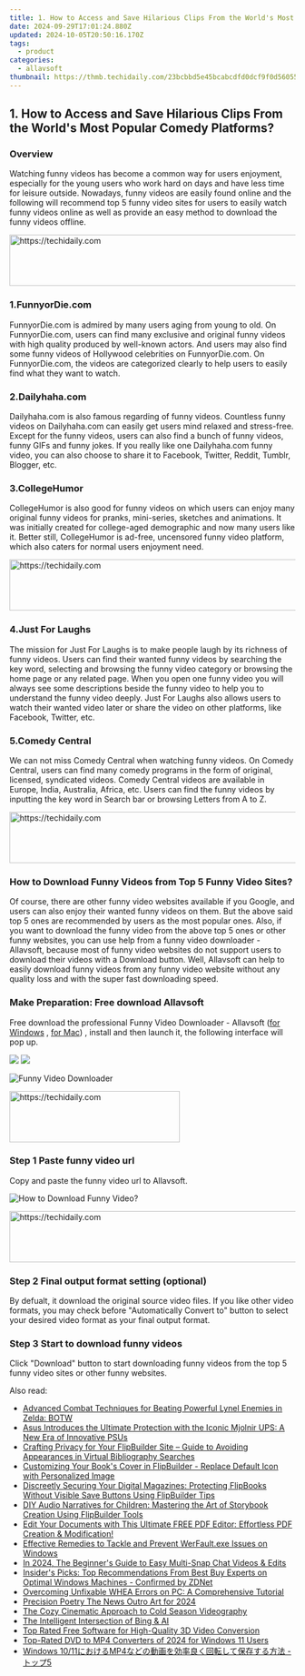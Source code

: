 ```yaml
---
title: 1. How to Access and Save Hilarious Clips From the World's Most Popular Comedy Platforms?
date: 2024-09-29T17:01:24.880Z
updated: 2024-10-05T20:50:16.170Z
tags:
  - product
categories:
  - allavsoft
thumbnail: https://thmb.techidaily.com/23bcbbd5e45bcabcdfd0dcf9f0d56055fdfa4178e94d0dd13999edb6b6a4b8b2.jpg
---
```


## 1. How to Access and Save Hilarious Clips From the World's Most Popular Comedy Platforms?

### Overview

Watching funny videos has become a common way for users enjoyment, especially for the young users who work hard on days and have less time for leisure outside. Nowadays, funny videos are easily found online and the following will recommend top 5 funny video sites for users to easily watch funny videos online as well as provide an easy method to download the funny videos offline.

<!-- affiliate ads begin -->
<a href="https://aligracehair.sjv.io/c/5597632/1948937/19272" target="_top" id="1948937">
  <img src="//a.impactradius-go.com/display-ad/19272-1948937" border="0" alt="https://techidaily.com" width="728" height="90"/>
</a>
<img height="0" width="0" src="https://aligracehair.sjv.io/i/5597632/1948937/19272" style="position:absolute;visibility:hidden;" border="0" />
<!-- affiliate ads end -->

### 1.FunnyorDie.com

FunnyorDie.com is admired by many users aging from young to old. On FunnyorDie.com, users can find many exclusive and original funny videos with high quality produced by well-known actors. And users may also find some funny videos of Hollywood celebrities on FunnyorDie.com. On FunnyorDie.com, the videos are categorized clearly to help users to easily find what they want to watch.

### 2.Dailyhaha.com

Dailyhaha.com is also famous regarding of funny videos. Countless funny videos on Dailyhaha.com can easily get users mind relaxed and stress-free. Except for the funny videos, users can also find a bunch of funny videos, funny GIFs and funny jokes. If you really like one Dailyhaha.com funny video, you can also choose to share it to Facebook, Twitter, Reddit, Tumblr, Blogger, etc.

### 3.CollegeHumor

CollegeHumor is also good for funny videos on which users can enjoy many original funny videos for pranks, mini-series, sketches and animations. It was initially created for college-aged demographic and now many users like it. Better still, CollegeHumor is ad-free, uncensored funny video platform, which also caters for normal users enjoyment need.

<!-- affiliate ads begin -->
<a href="https://aligracehair.sjv.io/c/5597632/1915830/19272" target="_top" id="1915830">
  <img src="//a.impactradius-go.com/display-ad/19272-1915830" border="0" alt="https://techidaily.com" width="728" height="90"/>
</a>
<img height="0" width="0" src="https://aligracehair.sjv.io/i/5597632/1915830/19272" style="position:absolute;visibility:hidden;" border="0" />
<!-- affiliate ads end -->

### 4.Just For Laughs

The mission for Just For Laughs is to make people laugh by its richness of funny videos. Users can find their wanted funny videos by searching the key word, selecting and browsing the funny video category or browsing the home page or any related page. When you open one funny video you will always see some descriptions beside the funny video to help you to understand the funny video deeply. Just For Laughs also allows users to watch their wanted video later or share the video on other platforms, like Facebook, Twitter, etc.

### 5.Comedy Central

We can not miss Comedy Central when watching funny videos. On Comedy Central, users can find many comedy programs in the form of original, licensed, syndicated videos. Comedy Central videos are available in Europe, India, Australia, Africa, etc. Users can find the funny videos by inputting the key word in Search bar or browsing Letters from A to Z.

<!-- affiliate ads begin -->
<a href="https://appsumo.8odi.net/c/5597632/2075472/7443" target="_top" id="2075472">
  <img src="//a.impactradius-go.com/display-ad/7443-2075472" border="0" alt="https://techidaily.com" width="728" height="90"/>
</a>
<img height="0" width="0" src="https://appsumo.8odi.net/i/5597632/2075472/7443" style="position:absolute;visibility:hidden;" border="0" />
<!-- affiliate ads end -->

### How to Download Funny Videos from Top 5 Funny Video Sites?

Of course, there are other funny video websites available if you Google, and users can also enjoy their wanted funny videos on them. But the above said top 5 ones are recommended by users as the most popular ones. Also, if you want to download the funny video from the above top 5 ones or other funny websites, you can use help from a funny video downloader - Allavsoft, because most of funny video websites do not support users to download their videos with a Download button. Well, Allavsoft can help to easily download funny videos from any funny video website without any quality loss and with the super fast downloading speed.

### Make Preparation: Free download Allavsoft

Free download the professional Funny Video Downloader - Allavsoft ([for Windows](https://tools.techidaily.com/allavsoft/products/) , [for Mac](https://tools.techidaily.com/allavsoft/products/)) , install and then launch it, the following interface will pop up.

[![](https://www.allavsoft.com/how-to/../images/how-to/free-download-win.jpg)](https://tools.techidaily.com/allavsoft/products/) [![](https://www.allavsoft.com/how-to/../images/how-to/free-download-mac.jpg)](https://tools.techidaily.com/allavsoft/products/)

![Funny Video Downloader](https://www.allavsoft.com/how-to/../images/allavsoft/screen-shot-600.jpg)

<!-- affiliate ads begin -->
<a href="https://laganoo.pxf.io/c/5597632/1484951/16446" target="_top" id="1484951">
  <img src="//a.impactradius-go.com/display-ad/16446-1484951" border="0" alt="https://techidaily.com" width="300" height="90"/>
</a>
<img height="0" width="0" src="https://laganoo.pxf.io/i/5597632/1484951/16446" style="position:absolute;visibility:hidden;" border="0" />
<!-- affiliate ads end -->

### Step 1 Paste funny video url

Copy and paste the funny video url to Allavsoft.

![How to Download Funny Video?](https://www.allavsoft.com/how-to/../images/how-to/download-rtmp-video/download-rtmp-video.jpg)

<!-- affiliate ads begin -->
<a href="https://ephamedtechinc.pxf.io/c/5597632/2137219/26400" target="_top" id="2137219">
  <img src="//a.impactradius-go.com/display-ad/26400-2137219" border="0" alt="https://techidaily.com" width="728" height="90"/>
</a>
<img height="0" width="0" src="https://ephamedtechinc.pxf.io/i/5597632/2137219/26400" style="position:absolute;visibility:hidden;" border="0" />
<!-- affiliate ads end -->

### Step 2 Final output format setting (optional)

By defualt, it download the original source video files. If you like other video formats, you may check before "Automatically Convert to" button to select your desired video format as your final output format.

### Step 3 Start to download funny videos

Click "Download" button to start downloading funny videos from the top 5 funny video sites or other funny websites.

<ins class="adsbygoogle"
     style="display:block"
     data-ad-format="autorelaxed"
     data-ad-client="ca-pub-7571918770474297"
     data-ad-slot="1223367746"></ins>

<ins class="adsbygoogle"
     style="display:block"
     data-ad-client="ca-pub-7571918770474297"
     data-ad-slot="8358498916"
     data-ad-format="auto"
     data-full-width-responsive="true"></ins>

<span class="atpl-alsoreadstyle">Also read:</span>
<div><ul>
<li><a href="https://tech-recovery.techidaily.com/advanced-combat-techniques-for-beating-powerful-lynel-enemies-in-zelda-botw/"><u>Advanced Combat Techniques for Beating Powerful Lynel Enemies in Zelda: BOTW</u></a></li>
<li><a href="https://hardware-help.techidaily.com/asus-introduces-the-ultimate-protection-with-the-iconic-mjolnir-ups-a-new-era-of-innovative-psus/"><u>Asus Introduces the Ultimate Protection with the Iconic Mjolnir UPS: A New Era of Innovative PSUs</u></a></li>
<li><a href="https://win-studio.techidaily.com/crafting-privacy-for-your-flipbuilder-site-guide-to-avoiding-appearances-in-virtual-bibliography-searches/"><u>Crafting Privacy for Your FlipBuilder Site – Guide to Avoiding Appearances in Virtual Bibliography Searches</u></a></li>
<li><a href="https://win-studio.techidaily.com/customizing-your-books-cover-in-flipbuilder-replace-default-icon-with-personalized-image/"><u>Customizing Your Book's Cover in FlipBuilder - Replace Default Icon with Personalized Image</u></a></li>
<li><a href="https://win-studio.techidaily.com/discreetly-securing-your-digital-magazines-protecting-flipbooks-without-visible-save-buttons-using-flipbuilder-tips/"><u>Discreetly Securing Your Digital Magazines: Protecting FlipBooks Without Visible Save Buttons Using FlipBuilder Tips</u></a></li>
<li><a href="https://win-studio.techidaily.com/diy-audio-narratives-for-children-mastering-the-art-of-storybook-creation-using-flipbuilder-tools/"><u>DIY Audio Narratives for Children: Mastering the Art of Storybook Creation Using FlipBuilder Tools</u></a></li>
<li><a href="https://win-studio.techidaily.com/edit-your-documents-with-this-ultimate-free-pdf-editor-effortless-pdf-creation-and-modification/"><u>Edit Your Documents with This Ultimate FREE PDF Editor: Effortless PDF Creation & Modification!</u></a></li>
<li><a href="https://win-howtos.techidaily.com/effective-remedies-to-tackle-and-prevent-werfaultexe-issues-on-windows/"><u>Effective Remedies to Tackle and Prevent WerFault.exe Issues on Windows</u></a></li>
<li><a href="https://snapchat-videos.techidaily.com/in-2024-the-beginners-guide-to-easy-multi-snap-chat-videos-and-edits/"><u>In 2024, The Beginner's Guide to Easy Multi-Snap Chat Videos & Edits</u></a></li>
<li><a href="https://win-web3.techidaily.com/insiders-picks-top-recommendations-from-best-buy-experts-on-optimal-windows-machines-confirmed-by-zdnet/"><u>Insider's Picks: Top Recommendations From Best Buy Experts on Optimal Windows Machines - Confirmed by ZDNet</u></a></li>
<li><a href="https://technical-tips.techidaily.com/overcoming-unfixable-whea-errors-on-pc-a-comprehensive-tutorial/"><u>Overcoming Unfixable WHEA Errors on PC: A Comprehensive Tutorial</u></a></li>
<li><a href="https://youtube-tips.techidaily.com/sion-poetry-the-news-outro-art-for-2024/"><u>Precision Poetry The News Outro Art for 2024</u></a></li>
<li><a href="https://youtube-sure.techidaily.com/ozy-cinematic-approach-to-cold-season-videography/"><u>The Cozy Cinematic Approach to Cold Season Videography</u></a></li>
<li><a href="https://tech-revival.techidaily.com/the-intelligent-intersection-of-bing-and-ai/"><u>The Intelligent Intersection of Bing & AI</u></a></li>
<li><a href="https://win-studio.techidaily.com/top-rated-free-software-for-high-quality-3d-video-conversion/"><u>Top Rated Free Software for High-Quality 3D Video Conversion</u></a></li>
<li><a href="https://win-studio.techidaily.com/top-rated-dvd-to-mp4-converters-of-2024-for-windows-11-users/"><u>Top-Rated DVD to MP4 Converters of 2024 for Windows 11 Users</u></a></li>
<li><a href="https://win-studio.techidaily.com/windows-1011mp4-5/"><u>Windows 10/11におけるMP4などの動画を効率良く回転して保存する方法 - トップ5</u></a></li>
</ul></div>

